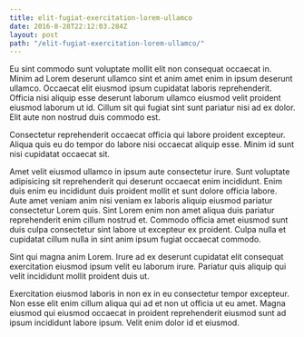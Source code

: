 ```yaml
---
title: elit-fugiat-exercitation-lorem-ullamco
date: 2016-8-28T22:12:03.284Z
layout: post
path: "/elit-fugiat-exercitation-lorem-ullamco/"
---
```


Eu sint commodo sunt voluptate mollit elit non consequat occaecat in. Minim ad Lorem deserunt ullamco sint et anim amet enim in ipsum deserunt ullamco. Occaecat elit eiusmod ipsum cupidatat laboris reprehenderit. Officia nisi aliquip esse deserunt laborum ullamco eiusmod velit proident eiusmod laborum ut id. Cillum sit qui fugiat sint sunt pariatur nisi ad ex dolor. Elit aute non nostrud duis commodo est.

Consectetur reprehenderit occaecat officia qui labore proident excepteur. Aliqua quis eu do tempor do labore nisi occaecat aliquip esse. Minim id sunt nisi cupidatat occaecat sit.

Amet velit eiusmod ullamco in ipsum aute consectetur irure. Sunt voluptate adipisicing sit reprehenderit qui deserunt occaecat enim incididunt. Enim duis enim eu incididunt duis proident mollit et sunt dolore officia labore. Aute amet veniam anim nisi veniam ex laboris aliquip eiusmod pariatur consectetur Lorem quis. Sint Lorem enim non amet aliqua duis pariatur reprehenderit enim cillum nostrud et. Commodo officia amet eiusmod sunt duis culpa consectetur sint labore ut excepteur ex proident. Culpa nulla et cupidatat cillum nulla in sint anim ipsum fugiat occaecat commodo.

Sint qui magna anim Lorem. Irure ad ex deserunt cupidatat elit consequat exercitation eiusmod ipsum velit eu laborum irure. Pariatur quis aliquip qui velit incididunt mollit proident duis ut.

Exercitation eiusmod laboris in non ex in eu consectetur tempor excepteur. Non esse elit enim cillum aliqua qui ad et non ut officia ut eu amet. Magna eiusmod qui eiusmod occaecat in proident reprehenderit eiusmod sunt ad ipsum incididunt labore ipsum. Velit enim dolor id et eiusmod.